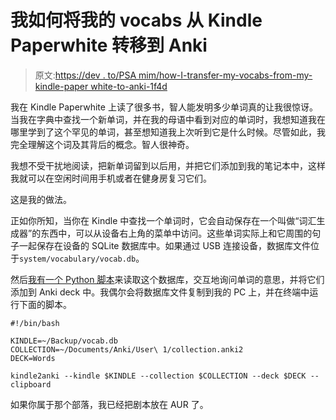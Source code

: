 # 我如何将我的 vocabs 从 Kindle Paperwhite 转移到 Anki

> 原文:[https://dev . to/PSA mim/how-I-transfer-my-vocabs-from-my-kindle-paper white-to-anki-1f4d](https://dev.to/psamim/how-i-transfer-my-vocabs-from-my-kindle-paperwhite-to-anki-1f4d)

我在 Kindle Paperwhite 上读了很多书，智人能发明多少单词真的让我很惊讶。当我在字典中查找一个新单词，并在我的母语中看到对应的单词时，我想知道我在哪里学到了这个罕见的单词，甚至想知道我上次听到它是什么时候。尽管如此，我完全理解这个词及其背后的概念。智人很神奇。

我想不受干扰地阅读，把新单词留到以后用，并把它们添加到我的笔记本中，这样我就可以在空闲时间用手机或者在健身房复习它们。

这是我的做法。

正如你所知，当你在 Kindle 中查找一个单词时，它会自动保存在一个叫做“词汇生成器”的东西中，可以从设备右上角的菜单中访问。这些单词实际上和它周围的句子一起保存在设备的 SQLite 数据库中。如果通过 USB 连接设备，数据库文件位于`system/vocabulary/vocab.db`。

然后[我有一个 Python 脚本](https://github.com/psamim/kindle2anki)来读取这个数据库，交互地询问单词的意思，并将它们添加到 Anki deck 中。我偶尔会将数据库文件复制到我的 PC 上，并在终端中运行下面的脚本。

```
#!/bin/bash

KINDLE=~/Backup/vocab.db
COLLECTION=~/Documents/Anki/User\ 1/collection.anki2
DECK=Words

kindle2anki --kindle $KINDLE --collection $COLLECTION --deck $DECK --clipboard 
```

如果你属于那个部落，我已经把剧本放在 AUR 了。